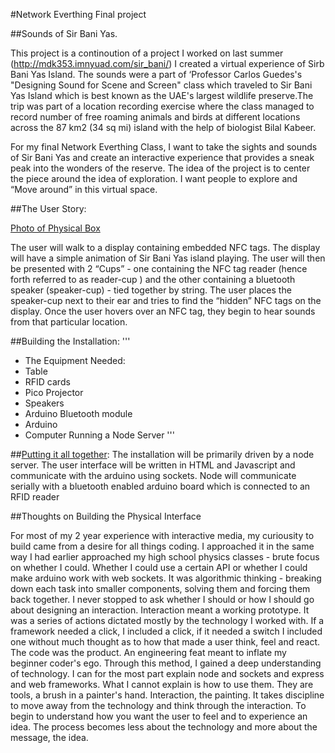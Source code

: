 #Network Everthing Final project


##Sounds of Sir Bani Yas. 

This project is a continoution of a project I worked on last summer (http://mdk353.imnyuad.com/sir_bani/) I created a virtual experience of Sirb Bani Yas Island. The sounds were a part of  ‘Professor Carlos Guedes's "Designing Sound for Scene and Screen" class which traveled to Sir Bani Yas Island which is best known as the UAE's largest wildlife preserve.The trip was part of a location recording exercise where the class managed to record number of free roaming animals and birds at different locations across the 87 km2 (34 sq mi) island with the help of biologist Bilal Kabeer.

For my final Network Everthing Class, I want to take the sights and sounds of Sir Bani Yas and create an interactive experience that provides a sneak peak into the wonders of the reserve. The idea of the project is to center the piece around the idea of exploration. I want people to explore and “Move around” in this virtual space.

##The User Story:

[Photo of Physical Box]() 

The user will walk to a display containing embedded NFC tags. The display will have a simple animation of Sir Bani Yas island playing.  The user will then be presented with 2 “Cups”  - one containing the NFC tag reader (hence forth referred to as reader-cup ) and the other containing a bluetooth speaker (speaker-cup) - tied together by string. The user places the speaker-cup next to their ear and tries to find the “hidden” NFC tags on the display. Once the user hovers over an NFC tag, they begin to hear sounds from that particular location.


##Building the Installation:
'''
- The Equipment Needed:
- Table
- RFID cards
- Pico Projector
- Speakers
- Arduino Bluetooth module
- Arduino
- Computer Running a Node Server
'''


##[Putting it all together](https://lh3.googleusercontent.com/wcZVFCg902OuJ6xat5NR_y98651oMhs62qnuJP9bbS-nP4I8nGr85LjNaycgPETDyWMyvGdkrYkcxG1pDch9nxmfmvClIXMSvhX4ybE2U0MuOtBNC3gWGFd8987JQzlCFQz6wgEgpoFl0s-miFBYX6_UvZOn0H3N49AHbg99qzM_Scqq0hQsoM5jkVGNPfEDmKCqsZ-IY8A5LsHe_uDkjGkmK9KVoSBHBghEaDeFNwyR8LHeBfMC1VAVc-lNROzMxqHKMdixtpu7KdGcSfXM1iLk4xsBylLLGgUIexU3dZ4av9VJlAATk-8iVXu_zIvjhvl57nJV9JK-w-aSpBftmkUGt5EunR7QUFeFT94c7ElQceiQmUBJs_Nc8f5z3lRX_4jcpHQJFNnWcliAqFAKpLWiyL-ghGriNGTHJhKIZaI28KvgBrs25k8PD68gE0T0d-h1ChPANYLgbqszT-uqYmk1j4aRDhjQV6NO1q81rGtVKhFn4T3nXnSbcqvX8Y77hNMpqtIa5wFcuFgnLH53pln8H5IhHDTw9gJyBiurPHtuGTWO0ilk6BZF_p4WvMG8QKGmOuldp-mMDYJZvFizB668SnQk4X8=w890-h667-no): 
The installation will be primarily driven by a node server. The user interface will be written in HTML and Javascript and communicate with the arduino using sockets. Node will communicate serially with a bluetooth enabled arduino board which is connected to an RFID reader


##Thoughts on Building the Physical Interface

For most of my 2 year experience with interactive media, my curiousity to build came from a desire for all things coding. I approached it in the same way I had earlier approached my high school physics classes - brute focus on whether I could. Whether I could use a certain API or whether I could make arduino work with web sockets. It was algorithmic thinking - breaking down each task into smaller components, solving them and forcing them back together.
 I never stopped to ask whether I should or how I should go about designing an interaction. Interaction meant a working prototype. It was a series of actions dictated mostly by the technology I worked with. If a framework needed a click, I included a click, if it needed a switch I included one without much thought as to how that made a user think, feel and react. The code was the product. An engineering feat meant to inflate my beginner coder's ego. Through this method, I gained a deep understanding of technology. I can for the most part explain node and sockets and express and web frameworks. What I cannot explain is how to use them. They are tools, a brush in a painter's hand. Interaction, the painting. It takes discipline to move away from the technology and think through the interaction. To begin to understand how you want the user to feel and to experience an idea. The process becomes less about the technology and more about the message, the idea.
